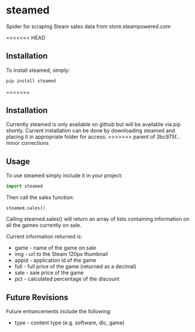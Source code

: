 steamed
=======

Spider for scraping Steam sales data from store.steampowered.com

<<<<<<< HEAD
## Installation
To install steamed, simply:

```python
pip install steamed
```
=======
<h2>Installation</h2>
Currently steamed is only available on github but will be available via pip shortly.
Current installation can be done by downloading steamed and placing it in appropriate folder for access.
>>>>>>> parent of 3bc975f... minor corrections

<h2>Usage</h2>
To use steamed simply include it in your project:

```python
import steamed
```

Then call the sales function:

```
steamed.sales()
```

Calling steamed.sales() will return an array of lists containing information on all the games currently on sale.

Current information returned is:

+ game - name of the game on sale
+ img - url to the Steam 120px thumbnail
+ appid - application id of the game
+ full - full price of the game (returned as a decimal)
+ sale - sale price of the game
+ pct - calculated percentage of the discount

<h2>Future Revisions</h2>
Future enhancements include the following:

+ type - content type (e.g. software, dlc, game)
